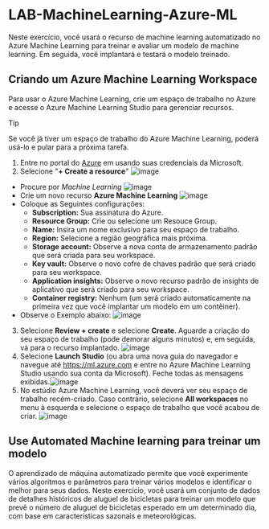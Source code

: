 # LAB-MachineLearning-Azure-ML
Neste exercício, você usará o recurso de machine learning automatizado no Azure Machine Learning para treinar e avaliar um modelo de machine learning. Em seguida, você implantará e testará o modelo treinado.

## Criando um Azure Machine Learning Workspace
Para usar o Azure Machine Learning, crie um espaço de trabalho no Azure e acesse o Azure Machine Learning Studio para gerenciar recursos.

> [!TIP]
> Se você já tiver um espaço de trabalho do Azure Machine Learning, poderá usá-lo e pular para a próxima tarefa.

1. Entre no portal do [Azure]( https://portal.azure.com) em usando suas credenciais da Microsoft.
2. Selecione "**+ Create a resource**" ![image](https://github.com/r2WillDev/LAB-MachineLearning-Azure-ML/assets/106842143/bf711bd3-ca8f-430f-8c11-2ffe4f9f6c3b)
  - Procure por _Machine Learning_ ![image](https://github.com/r2WillDev/LAB-MachineLearning-Azure-ML/assets/106842143/24932236-f06e-4937-913e-38b49c4f15eb)
  - Crie um novo recurso **Azure Machine Learning** ![image](https://github.com/r2WillDev/LAB-MachineLearning-Azure-ML/assets/106842143/0f39fa37-1193-486d-afe8-f5b414f8b601)
  - Coloque as Seguintes configurações:
    - **Subscription:** Sua assinatura do Azure.
    - **Resource Group:** Crie ou selecione um Resouce Group.
    - **Name:** Insira um nome exclusivo para seu espaço de trabalho.
    - **Region:** Selecione a região geográfica mais próxima.
    - **Storage account:** Observe a nova conta de armazenamento padrão que será criada para seu workspace.
    - **Key vault:** Observe o novo cofre de chaves padrão que será criado para seu workspace.
    - **Application insights:** Observe o novo recurso padrão de insights de aplicativo que será criado para seu workspace.
    - **Container registry:** Nenhum (um será criado automaticamente na primeira vez que você implantar um modelo em um contêiner).
  - Observe o Exemplo abaixo: ![image](https://github.com/r2WillDev/LAB-MachineLearning-Azure-ML/assets/106842143/e2b134db-c301-40c5-bcca-e23a721e077a)
3. Selecione **Review + create** e selecione **Create**. Aguarde a criação do seu espaço de trabalho (pode demorar alguns minutos) e, em seguida, vá para o recurso implantado. ![image](https://github.com/r2WillDev/LAB-MachineLearning-Azure-ML/assets/106842143/535c31d4-e955-4f46-9763-34086aefeac3)
4. Selecione **Launch Studio** (ou abra uma nova guia do navegador e navegue até https://ml.azure.com e entre no Azure Machine Learning Studio usando sua conta da Microsoft). Feche todas as mensagens exibidas.![image](https://github.com/r2WillDev/LAB-MachineLearning-Azure-ML/assets/106842143/7db2daa6-34db-4d5c-b874-43a3ad959f22)
5. No estúdio Azure Machine Learning, você deverá ver seu espaço de trabalho recém-criado. Caso contrário, selecione **All workspaces** no menu à esquerda e selecione o espaço de trabalho que você acabou de criar. ![image](https://github.com/r2WillDev/LAB-MachineLearning-Azure-ML/assets/106842143/811625b8-9d16-4c35-9c2d-b76b8021e053)

## Use Automated Machine learning para treinar um modelo
O aprendizado de máquina automatizado permite que você experimente vários algoritmos e parâmetros para treinar vários modelos e identificar o melhor para seus dados. Neste exercício, você usará um conjunto de dados de detalhes históricos de aluguel de bicicletas para treinar um modelo que prevê o número de aluguel de bicicletas esperado em um determinado dia,
com base em características sazonais e meteorológicas.









    




